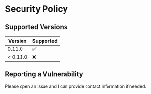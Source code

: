 # Security Policy

## Supported Versions

| Version    | Supported          |
| ---------- | ------------------ |
| 0.11.0     | :white_check_mark: |
| < 0.11.0   | :x:                |

## Reporting a Vulnerability

Please open an issue and I can provide contact information if needed.
